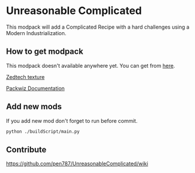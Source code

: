 # Unreasonable Complicated

This modpack will add a Complicated Recipe with a hard challenges using a Modern Industrialization.

## How to get modpack

This modpack doesn't available anywhere yet.
You can get from [here](https://github.com/pen787/UnreasonableComplicated/releases/tag/latest).

[Zedtech texture](https://github.com/Flyte-less/ZedTech-MI)

[Packwiz Documentation](https://packwiz.infra.link)

## Add new mods

If you add new mod don't forget to run before commit.
```bash
python ./buildScript/main.py
```

## Contribute

https://github.com/pen787/UnreasonableComplicated/wiki
